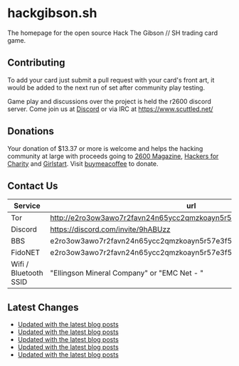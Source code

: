 # hackgibson.sh
The homepage for the open source Hack The Gibson // SH trading card game.


## Contributing

To add your card just submit a pull request with your card's front art, it would be added to the next run of set after community play testing.

Game play and discussions over the project is held the r2600 discord server. Come join us at [Discord](https://discord.com/invite/9hABUzz) or via IRC at https://www.scuttled.net/


## Donations

Your donation of $13.37 or more is welcome and helps the hacking community at large with proceeds going to [2600 Magazine](https://2600.com/), [Hackers for Charity](https://hackersforcharity.org) and [Girlstart](https://girlstart.org).  Visit [buymeacoffee](https://www.buymeacoffee.com/hackgibson.sh) to donate.


## Contact Us

Service | url
-|-
Tor | http://e2ro3ow3awo7r2favn24n65ycc2qmzkoayn5r57e3f56nvjwdcgg32ad.onion
Discord | https://discord.com/invite/9hABUzz
BBS | e2ro3ow3awo7r2favn24n65ycc2qmzkoayn5r57e3f56nvjwdcgg32ad.onion:23
FidoNET | e2ro3ow3awo7r2favn24n65ycc2qmzkoayn5r57e3f56nvjwdcgg32ad.onion:24554
Wifi / Bluetooth SSID | "Ellingson Mineral Company" or "EMC Net - <fidonet address>"

## Latest Changes
<!-- BLOG-POST-LIST:START -->
- [Updated with the latest blog posts](https://github.com/DFW2600/hackgibson.sh/commit/720610a989e9761b835b47c8aa1fc72b569fc2e2)
- [Updated with the latest blog posts](https://github.com/DFW2600/hackgibson.sh/commit/68768b7a2e8afae915fa01c639e9cf2bc73bce7b)
- [Updated with the latest blog posts](https://github.com/DFW2600/hackgibson.sh/commit/064ae80a46668570b3e62c8977f549802d5d439c)
- [Updated with the latest blog posts](https://github.com/DFW2600/hackgibson.sh/commit/0d65d23c50ed194c8a7adf451abf33c9538ea3a2)
- [Updated with the latest blog posts](https://github.com/DFW2600/hackgibson.sh/commit/8a4e775b10cdea56c1829ef3c16b217e5eceb7f0)
<!-- BLOG-POST-LIST:END -->
